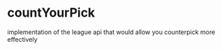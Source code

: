 # countYourPick
implementation of the league api that would allow you counterpick more effectively 
